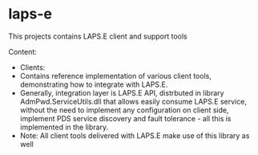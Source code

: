# laps-e
This projects contains LAPS.E client and support tools

Content:
- Clients:
-   Contains reference implementation of various client tools, demonstrating  how to integrate with LAPS.E.
-   Generally, integration layer is LAPS.E API, distrbuted in library AdmPwd.ServiceUtils.dll that allows easily consume LAPS.E service, without the need to implement any configuration on client side, implement PDS service discovery and fault tolerance - all this is implemented in the library.
-   Note: All client tools delivered with LAPS.E make use of this library as well
